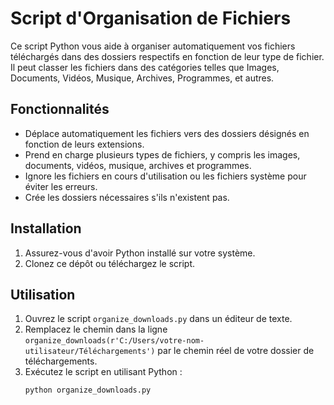 # Script d'Organisation de Fichiers

Ce script Python vous aide à organiser automatiquement vos fichiers téléchargés dans des dossiers respectifs en fonction de leur type de fichier. Il peut classer les fichiers dans des catégories telles que Images, Documents, Vidéos, Musique, Archives, Programmes, et autres.

## Fonctionnalités
- Déplace automatiquement les fichiers vers des dossiers désignés en fonction de leurs extensions.
- Prend en charge plusieurs types de fichiers, y compris les images, documents, vidéos, musique, archives et programmes.
- Ignore les fichiers en cours d'utilisation ou les fichiers système pour éviter les erreurs.
- Crée les dossiers nécessaires s'ils n'existent pas.

## Installation
1. Assurez-vous d'avoir Python installé sur votre système.
2. Clonez ce dépôt ou téléchargez le script.

## Utilisation
1. Ouvrez le script `organize_downloads.py` dans un éditeur de texte.
2. Remplacez le chemin dans la ligne `organize_downloads(r'C:/Users/votre-nom-utilisateur/Téléchargements')` par le chemin réel de votre dossier de téléchargements.
3. Exécutez le script en utilisant Python :
   ```sh
   python organize_downloads.py
